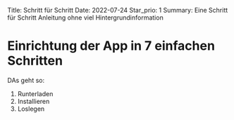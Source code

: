 Title: Schritt für Schritt
Date: 2022-07-24
Star_prio: 1
Summary: Eine Schritt für Schritt Anleitung ohne viel Hintergrundinformation

# Einrichtung der App in 7 einfachen Schritten

DAs geht so:

1. Runterladen
1. Installieren
1. Loslegen

